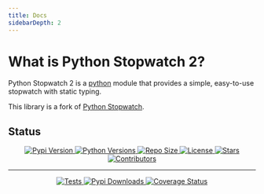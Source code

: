 ```yaml
---
title: Docs
sidebarDepth: 2
---
```


# What is Python Stopwatch 2?

Python Stopwatch 2 is a [python](https://www.python.org) module that provides a simple, easy-to-use stopwatch with static typing.

This library is a fork of [Python Stopwatch](https://pypi.org/project/python-stopwatch).

## Status

<div align="center" width="50%">
  <a href="https://pepy.tech/project/python-stopwatch2">
    <img
      alt="Pypi Version"
      src="https://img.shields.io/pypi/v/python-stopwatch2?&style=for-the-badge"
    />
  </a>
  <a href="https://www.python.org">
    <img
      alt="Python Versions"
      src="https://img.shields.io/pypi/pyversions/python-stopwatch2?&style=for-the-badge"
    />
  </a>
  <a href="https://github.com/devRMA/python-stopwatch2">
    <img
      alt="Repo Size"
      src="https://img.shields.io/github/repo-size/devRMA/python-stopwatch2?&style=for-the-badge"
    />
  </a>
  <a href="https://github.com/devRMA/python-stopwatch2/blob/main/LICENSE">
    <img
      alt="License"
      src="https://img.shields.io/github/license/devRMA/python-stopwatch2?&style=for-the-badge"
    />
  </a>
  <a href="https://github.com/devRMA/python-stopwatch2/stargazers">
    <img
      alt="Stars"
      src="https://img.shields.io/github/stars/devRMA/python-stopwatch2?&style=for-the-badge"
    />
  </a>
  <a href="https://github.com/devRMA/python-stopwatch2/graphs/contributors">
    <img
      alt="Contributors"
      src="https://img.shields.io/github/contributors/devRMA/python-stopwatch2?&style=for-the-badge"
    />
  </a>
</div>

<hr />

<div align="center" width="50%">
  <a href="https://github.com/devRMA/python-stopwatch2">
    <img
      alt="Tests"
      src="https://github.com/devRMA/python-stopwatch2/actions/workflows/tests.yml/badge.svg?&style=for-the-badge"
    />
  </a>
  <a href="https://pepy.tech/project/python-stopwatch2">
    <img
      alt="Pypi Downloads"
      src="https://pepy.tech/badge/python-stopwatch2?&style=for-the-badge"
    />
  </a>
  <a href="https://coveralls.io/github/devRMA/python-stopwatch2">
    <img
      alt="Coverage Status"
      src="https://coveralls.io/repos/github/devRMA/python-stopwatch2/badge.svg?&style=for-the-badge"
    />
  </a>
</div>
